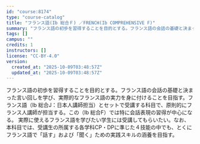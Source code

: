 ```yaml
---
id: "course:8174"
type: "course-catalog"
title: "フランス語(Ib 総合Ｆ) ／FRENCH(Ib COMPREHENSIVE F)"
summary: "フランス語の初歩を習得することを目的とする。フランス語の会話の基礎と決まった言い回しを学び、実際的なフランス語の実力を身に付けることを目指す。フランス語（Ⅰb 総合J：日本人講師担当）とセットで受講する科目で、原則的にフランス人講師が担当す…"
tags: []
campus: ""
credits: 1
instructors: []
license: "CC-BY-4.0"
version:
  created_at: "2025-10-09T03:48:57Z"
  updated_at: "2025-10-09T03:48:57Z"
---
```

フランス語の初歩を習得することを目的とする。フランス語の会話の基礎と決まった言い回しを学び、実際的なフランス語の実力を身に付けることを目指す。フランス語（Ⅰb 総合J：日本人講師担当）とセットで受講する科目で、原則的にフランス人講師が担当する。この（Ⅰb 総合F）では特に会話表現の習得が中心になる。 実際に使えるフランス語を学びたい学生には受講してもらいたい。なお、本科目では、受講生の所属する各学科CP・DPに準じた４技能の中でも、とくにフランス語で「話す」および「聞く」ための実践スキルの涵養を目指す。
